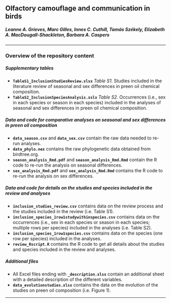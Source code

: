 
## Olfactory camouflage and communication in birds

##### Leanne A. Grieves, Marc Gilles, Innes C. Cuthill, Tamás Székely, Elizabeth A. MacDougall-Shackleton, Barbara A. Caspers

-----

### Overview of the repository content

##### Supplementary tables

  - **`TableS1_InclusionStudiesReview.xlsx`** *Table S1.* Studies
    included in the literature review of seasonal and sex differences in
    preen oil chemical composition.
  - **`TableS2_InclusionSpeciesAnalysis.xslx`** *Table S2.* Occurrences
    (i.e., sex in each species or season in each species) included in
    the analyses of seasonal and sex differences in preen oil chemical
    composition.

##### Data and code for comparative analyses on seasonal and sex differences in preen oil composition

  - **`data_season.csv`** and **`data_sex.csv`** contain the raw data
    needed to re-run analyses.
  - **`data_phylo.nex`** contains the raw phylogenetic data obtained
    from birdtree.org.
  - **`season_analysis_Rmd.pdf`** and **`season_analysis_Rmd.Rmd`**
    contain the R code to re-run the analysis on seasonal differences.
  - **`sex_analysis_Rmd.pdf`** and **`sex_analysis_Rmd.Rmd`** contains
    the R code to re-run the analysis on sex differences.

##### Data and code for details on the studies and species included in the review and analyses

  - **`inclusion_studies_review.csv`** contains data on the review
    process and the studies included in the review (i.e. Table S1).
  - **`inclusion_species_1row1studywithinspecies.csv`** contains data on
    the occurrences (i.e., sex in each species or season in each
    species; multiple rows per species) included in the analyses
    (i.e. Table S2).
  - **`inclusion_species_1row1species.csv`** contains data on the
    species (one row per species) included in the analyses.
  - **`review_Rscript.R`** contains the R code to get all details about
    the studies and species included in the review and analyses.

##### Additional files

  - All Excel files ending with **`_description.xlsx`** contain an
    additional sheet with a detailed description of the different
    variables.
  - **`data_evolutionstudies.xlsx`** contains the data on the evolution
    of the studies on preen oil composition (i.e. Figure 1).

-----
